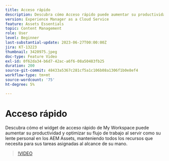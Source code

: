```yaml
---
title: Acceso rápido
description: Descubra cómo Acceso rápido puede aumentar su productividad y optimizar su flujo de trabajo al servir como lente personal para los AEM Assets, manteniendo todos los activos que necesita para sus tareas asignadas al alcance de su mano.
version: Experience Manager as a Cloud Service
feature: Assets Essentials
topic: Content Management
role: User
level: Beginner
last-substantial-update: 2023-06-27T00:00:00Z
jira: KT-13223
thumbnail: 3420975.jpeg
doc-type: Feature Video
exl-id: 0f62da34-b6d7-42ac-a6f6-08a50483fb25
duration: 200
source-git-commit: 48433a5367c281cf5a1c106b08a1306f1b0e8ef4
workflow-type: tm+mt
source-wordcount: '75'
ht-degree: 5%

---
```


# Acceso rápido

Descubra cómo el widget de acceso rápido de My Workspace puede aumentar su productividad y optimizar su flujo de trabajo al servir como su lente personal en los AEM Assets, manteniendo todos los recursos que necesita para sus tareas asignadas al alcance de su mano.

>[!VIDEO](https://video.tv.adobe.com/v/3420975/?learn=on)
